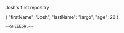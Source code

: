 Josh's first repositry 

{
  "firstName": "Josh",
  "lastName": "largo",
  "age": 20
}
```
~~SHEEESH.~~
